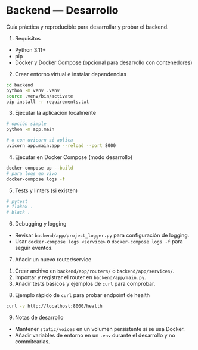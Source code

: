 # Backend — Desarrollo

Guía práctica y reproducible para desarrollar y probar el backend.

1. Requisitos

- Python 3.11+
- pip
- Docker y Docker Compose (opcional para desarrollo con contenedores)

2. Crear entorno virtual e instalar dependencias

```bash
cd backend
python -m venv .venv
source .venv/bin/activate
pip install -r requirements.txt
```

3. Ejecutar la aplicación localmente

```bash
# opción simple
python -m app.main

# o con uvicorn si aplica
uvicorn app.main:app --reload --port 8000
```

4. Ejecutar en Docker Compose (modo desarrollo)

```bash
docker-compose up --build
# para logs en vivo
docker-compose logs -f
```

5. Tests y linters (si existen)

```bash
# pytest
# flake8 .
# black .
```

6. Debugging y logging

- Revisar `backend/app/project_logger.py` para configuración de logging.
- Usar `docker-compose logs <service>` o `docker-compose logs -f` para seguir eventos.

7. Añadir un nuevo router/service

1) Crear archivo en `backend/app/routers/` o `backend/app/services/`.
2) Importar y registrar el router en `backend/app/main.py`.
3) Añadir tests básicos y ejemplos de `curl` para comprobar.

8. Ejemplo rápido de `curl` para probar endpoint de health

```bash
curl -v http://localhost:8000/health
```

9. Notas de desarrollo

- Mantener `static/voices` en un volumen persistente si se usa Docker.
- Añadir variables de entorno en un `.env` durante el desarrollo y no commitearlas.
